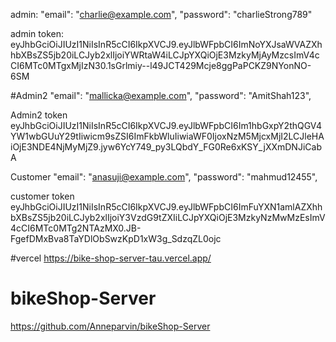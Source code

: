admin:
  "email": "charlie@example.com",
   "password": "charlieStrong789"

   admin token:
   eyJhbGciOiJIUzI1NiIsInR5cCI6IkpXVCJ9.eyJlbWFpbCI6ImNoYXJsaWVAZXhhbXBsZS5jb20iLCJyb2xlIjoiYWRtaW4iLCJpYXQiOjE3MzkyMjAyMzcsImV4cCI6MTc0MTgxMjIzN30.1sGrlmiy--l49JCT429Mcje8ggPaPCKZ9NYonNO-6SM

   #Admin2
   "email": "mallicka@example.com",
  "password": "AmitShah123",
  

Admin2 token
eyJhbGciOiJIUzI1NiIsInR5cCI6IkpXVCJ9.eyJlbWFpbCI6Im1hbGxpY2thQGV4YW1wbGUuY29tIiwicm9sZSI6ImFkbWluIiwiaWF0IjoxNzM5MjcxMjI2LCJleHAiOjE3NDE4NjMyMjZ9.jyw6YcY749_py3LQbdY_FG0Re6xKSY_jXXmDNJiCabA

Customer
"email": "anasuji@example.com",
  "password": "mahmud12455",

  customer token
  eyJhbGciOiJIUzI1NiIsInR5cCI6IkpXVCJ9.eyJlbWFpbCI6ImFuYXN1amlAZXhhbXBsZS5jb20iLCJyb2xlIjoiY3VzdG9tZXIiLCJpYXQiOjE3MzkyNzMwMzEsImV4cCI6MTc0MTg2NTAzMX0.JB-FgefDMxBva8TaYDlObSwzKpD1xW3g_SdzqZL0ojc

#vercel
https://bike-shop-server-tau.vercel.app/
   
   
# bikeShop-Server
https://github.com/Anneparvin/bikeShop-Server

